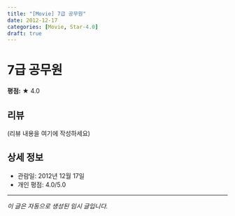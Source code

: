 ```yaml
---
title: "[Movie] 7급 공무원"
date: 2012-12-17
categories: [Movie, Star-4.0]
draft: true
---
```


# 7급 공무원

**평점:** ★ 4.0

## 리뷰

(리뷰 내용을 여기에 작성하세요)

## 상세 정보

- 관람일: 2012년 12월 17일
- 개인 평점: 4.0/5.0

---

*이 글은 자동으로 생성된 임시 글입니다.*

